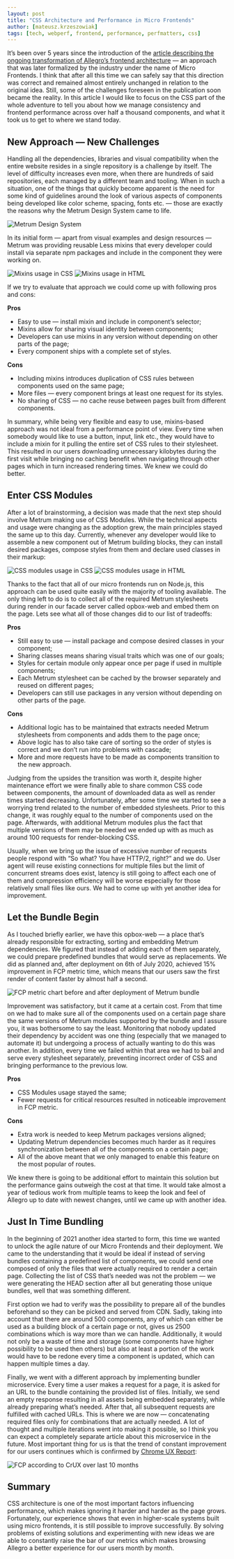 ```yaml
---
layout: post
title: "CSS Architecture and Performance in Micro Frontends"
author: [mateusz.krzeszowiak]
tags: [tech, webperf, frontend, performance, perfmatters, css]
---
```

It’s been over 5 years since the introduction of the [article describing the ongoing transformation of Allegro’s frontend architecture](https://blog.allegro.tech/2016/03/Managing-Frontend-in-the-microservices-architecture.html) — an approach that was later formalized by the industry under the name of Micro Frontends. I think that after all this time we can safely say that this direction was correct and remained almost entirely unchanged in relation to the original idea. Still, some of the challenges foreseen in the publication soon became the reality. In this article I would like to focus on the CSS part of the whole adventure to tell you about how we manage consistency and frontend performance across over half a thousand components, and what it took us to get to where we stand today.

## New Approach — New Challenges

Handling all the dependencies, libraries and visual compatibility when the entire website resides in a single repository is a challenge by itself. The level of difficulty increases even more, when there are hundreds of said repositories, each managed by a different team and tooling. When in such a situation, one of the things that quickly become apparent is the need for some kind of guidelines around the look of various aspects of components being developed like color scheme, spacing, fonts etc. — those are exactly the reasons why the Metrum Design System came to life.

![Metrum Design System](/img/articles/2021-06-29-css-architecture-and-performance-of-micro-frontends/metrum-design-system.png "Metrum Design System")

In its initial form — apart from visual examples and design resources — Metrum was providing reusable Less mixins that every developer could install via separate npm packages and include in the component they were working on.

![Mixins usage in CSS](/img/articles/2021-06-29-css-architecture-and-performance-of-micro-frontends/mixins-usage-in-css.png "Mixins usage in CSS")
![Mixins usage in HTML](/img/articles/2021-06-29-css-architecture-and-performance-of-micro-frontends/mixins-usage-in-html.png "Mixins usage in HTML")

If we try to evaluate that approach we could come up with following pros and cons:

**Pros**

* Easy to use — install mixin and include in component’s selector;
* Mixins allow for sharing visual identity between components;
* Developers can use mixins in any version without depending on other parts of the page;
* Every component ships with a complete set of styles.

**Cons**

* Including mixins introduces duplication of CSS rules between components used on the same page;
* More files — every component brings at least one request for its styles.
* No sharing of CSS — no cache reuse between pages built from different components.

In summary, while being very flexible and easy to use, mixins-based approach was not ideal from a performance point of view. Every time when somebody would like to use a button, input, link etc., they would have to include a mixin for it pulling the entire set of CSS rules to their stylesheet. This resulted in our users downloading unnecessary kilobytes during the first visit while bringing no caching benefit when navigating through other pages which in turn increased rendering times. We knew we could do better.

## Enter CSS Modules

After a lot of brainstorming, a decision was made that the next step should involve Metrum making use of CSS Modules. While the technical aspects and usage were changing as the adoption grew, the main principles stayed the same up to this day. Currently, whenever any developer would like to assemble a new component out of Metrum building blocks, they can install desired packages, compose styles from them and declare used classes in their markup:

![CSS modules usage in CSS](/img/articles/2021-06-29-css-architecture-and-performance-of-micro-frontends/modules-usage-in-css.png "CSS modules usage in CSS")
![CSS modules usage in HTML](/img/articles/2021-06-29-css-architecture-and-performance-of-micro-frontends/modules-usage-in-html.png "CSS modules usage in HTML")

Thanks to the fact that all of our micro frontends run on Node.js, this approach can be used quite easily with the majority of tooling available. The only thing left to do is to collect all of the required Metrum stylesheets during render in our facade server called opbox-web and embed them on the page. Lets see what all of those changes did to our list of tradeoffs:

**Pros**

* Still easy to use — install package and compose desired classes in your component;
* Sharing classes means sharing visual traits which was one of our goals;
* Styles for certain module only appear once per page if used in multiple components;
* Each Metrum stylesheet can be cached by the browser separately and reused on different pages;
* Developers can still use packages in any version without depending on other parts of the page.

**Cons**

* Additional logic has to be maintained that extracts needed Metrum stylesheets from components and adds them to the page once;
* Above logic has to also take care of sorting so the order of styles is correct and we don’t run into problems with cascade;
* More and more requests have to be made as components transition to the new approach.

Judging from the upsides the transition was worth it, despite higher maintenance effort we were finally able to share common CSS code between components, the amount of downloaded data as well as render times started decreasing. Unfortunately, after some time we started to see a worrying trend related to the number of embedded stylesheets. Prior to this change, it was roughly equal to the number of components used on the page. Afterwards, with additional Metrum modules plus the fact that multiple versions of them may be needed we ended up with as much as around 100 requests for render-blocking CSS.

Usually, when we bring up the issue of excessive number of requests people respond with “So what? You have HTTP/2, right?” and we do. User agent will reuse existing connections for multiple files but the limit of concurrent streams does exist, latency is still going to affect each one of them and compression efficiency will be worse especially for those relatively small files like ours. We had to come up with yet another idea for improvement.

## Let the Bundle Begin

As I touched briefly earlier, we have this opbox-web — a place that’s already responsible for extracting, sorting and embedding Metrum dependencies. We figured that instead of adding each of them separately, we could prepare predefined bundles that would serve as replacements. We did as planned and, after deployment on 6th of July 2020, achieved 15% improvement in FCP metric time, which means that our users saw the first render of content faster by almost half a second.

![FCP metric chart before and after deployment of Metrum bundle](/img/articles/2021-06-29-css-architecture-and-performance-of-micro-frontends/fcp-after-metrum-bundle.png "FCP metric chart before and after deployment of Metrum bundle")

Improvement was satisfactory, but it came at a certain cost. From that time on we had to make sure all of the components used on a certain page share the same versions of Metrum modules supported by the bundle and I assure you, it was bothersome to say the least. Monitoring that nobody updated their dependency by accident was one thing (especially that we managed to automate it) but undergoing a process of actually wanting to do this was another. In addition, every time we failed within that area we had to bail and serve every stylesheet separately, preventing incorrect order of CSS and bringing performance to the previous low.

**Pros**

* CSS Modules usage stayed the same;
* Fewer requests for critical resources resulted in noticeable improvement in FCP metric.

**Cons**

* Extra work is needed to keep Metrum packages versions aligned;
* Updating Metrum dependencies becomes much harder as it requires synchronization between all of the components on a certain page;
* All of the above meant that we only managed to enable this feature on the most popular of routes.

We knew there is going to be additional effort to maintain this solution but the performance gains outweigh the cost at that time. It would take almost a year of tedious work from multiple teams to keep the look and feel of Allegro up to date with newest changes, until we came up with another idea.

## Just In Time Bundling

In the beginning of 2021 another idea started to form, this time we wanted to unlock the agile nature of our Micro Frontends and their deployment. We came to the understanding that it would be ideal if instead of serving bundles containing a predefined list of components, we could send one composed of only the files that were actually required to render a certain page. Collecting the list of CSS that’s needed was not the problem — we were generating the HEAD section after all but generating those unique bundles, well that was something different.

First option we had to verify was the possibility to prepare all of the bundles beforehand so they can be picked and served from CDN. Sadly, taking into account that there are around 500 components, any of which can either be used as a building block of a certain page or not, gives us 2500 combinations which is way more than we can handle. Additionally, it would not only be a waste of time and storage (some components have higher possibility to be used then others) but also at least a portion of the work would have to be redone every time a component is updated, which can happen multiple times a day.

Finally, we went with a different approach by implementing bundler microservice. Every time a user makes a request for a page, it is asked for an URL to the bundle containing the provided list of files. Initially, we send an empty response resulting in all assets being embedded separately, while already preparing what’s needed. After that, all subsequent requests are fulfilled with cached URLs. This is where we are now — concatenating required files only for combinations that are actually needed. A lot of thought and multiple iterations went into making it possible, so I think you can expect a completely separate article about this microservice in the future. Most important thing for us is that the trend of constant improvement for our users continues which is confirmed by [Chrome UX Report](https://developers.google.com/web/tools/chrome-user-experience-report/):

![FCP according to CrUX over last 10 months](/img/articles/2021-06-29-css-architecture-and-performance-of-micro-frontends/fcp-in-crux.png "FCP according to CrUX over last 10 months")

## Summary

CSS architecture is one of the most important factors influencing performance, which makes ignoring it harder and harder as the page grows. Fortunately, our experience shows that even in higher-scale systems built using micro frontends, it is still possible to improve successfully. By solving problems of existing solutions and experimenting with new ideas we are able to constantly raise the bar of our metrics which makes browsing Allegro a better experience for our users month by month.
